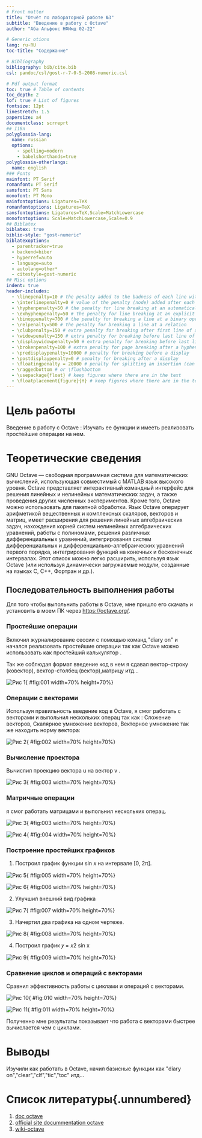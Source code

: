 ```yaml
---
# Front matter
title: "Отчёт по лабораторной работе №3"
subtitle: "Введение в работу с Octave"
author: "Аба Альфонс НФИмд 02-22"

# Generic otions
lang: ru-RU
toc-title: "Содержание"

# Bibliography
bibliography: bib/cite.bib
csl: pandoc/csl/gost-r-7-0-5-2008-numeric.csl

# Pdf output format
toc: true # Table of contents
toc_depth: 2
lof: true # List of figures
fontsize: 12pt
linestretch: 1.5
papersize: a4
documentclass: scrreprt
## I18n
polyglossia-lang:
  name: russian
  options:
	- spelling=modern
	- babelshorthands=true
polyglossia-otherlangs:
  name: english
### Fonts
mainfont: PT Serif
romanfont: PT Serif
sansfont: PT Sans
monofont: PT Mono
mainfontoptions: Ligatures=TeX
romanfontoptions: Ligatures=TeX
sansfontoptions: Ligatures=TeX,Scale=MatchLowercase
monofontoptions: Scale=MatchLowercase,Scale=0.9
## Biblatex
biblatex: true
biblio-style: "gost-numeric"
biblatexoptions:
  - parentracker=true
  - backend=biber
  - hyperref=auto
  - language=auto
  - autolang=other*
  - citestyle=gost-numeric
## Misc options
indent: true
header-includes:
  - \linepenalty=10 # the penalty added to the badness of each line within a paragraph (no associated penalty node) Increasing the value makes tex try to have fewer lines in the paragraph.
  - \interlinepenalty=0 # value of the penalty (node) added after each line of a paragraph.
  - \hyphenpenalty=50 # the penalty for line breaking at an automatically inserted hyphen
  - \exhyphenpenalty=50 # the penalty for line breaking at an explicit hyphen
  - \binoppenalty=700 # the penalty for breaking a line at a binary operator
  - \relpenalty=500 # the penalty for breaking a line at a relation
  - \clubpenalty=150 # extra penalty for breaking after first line of a paragraph
  - \widowpenalty=150 # extra penalty for breaking before last line of a paragraph
  - \displaywidowpenalty=50 # extra penalty for breaking before last line before a display math
  - \brokenpenalty=100 # extra penalty for page breaking after a hyphenated line
  - \predisplaypenalty=10000 # penalty for breaking before a display
  - \postdisplaypenalty=0 # penalty for breaking after a display
  - \floatingpenalty = 20000 # penalty for splitting an insertion (can only be split footnote in standard LaTeX)
  - \raggedbottom # or \flushbottom
  - \usepackage{float} # keep figures where there are in the text
  - \floatplacement{figure}{H} # keep figures where there are in the text
---
```


# Цель работы

Введение в работу с Octave : Изучать ee функции и имееть реализовать  простейшие операции на нем. 

# Теоретические сведения
GNU Octave — свободная программная система для математических вычислений, использующая совместимый с MATLAB язык высокого уровня.
Octave представляет интерактивный командный интерфейс для решения линейных и нелинейных математических задач, а также проведения других численных экспериментов. Кроме того, Octave можно использовать для пакетной обработки. Язык Octave оперирует арифметикой вещественных и комплексных скаляров, векторов и матриц, имеет расширения для решения линейных алгебраических задач, нахождения корней систем нелинейных алгебраических уравнений, работы с полиномами, решения различных дифференциальных уравнений, интегрирования систем дифференциальных и дифференциально-алгебраических уравнений первого порядка, интегрирования функций на конечных и бесконечных интервалах. Этот список можно легко расширить, используя язык Octave (или используя динамически загружаемые модули, созданные на языках C, C++, Фортран и др.).

## Последовательность выполнения работы

Для того чтобы выпольнить работы в Octave, мне пришло его скачать и установить в моем ПК через https://octave.org/.

### Простейшие операции

Включил  журналирование сессии с помощью команд  "diary on" и начался реализовать простейшие операции так как Octave можно использовать как простейший калькулятор .

Так же соблюдая формат введение код в нем я сдавал  вектор-строку (ковектор), вектор-столбец (вектор),матрицу итд...

![Рис 1](image/1.png){ #fig:001 width=70% height=70%}

### Операции с векторами

Используя правильность введение код в Octave, я смог работать с векторами и выпольнил нескольких операц так как : Сложение векторов, Скалярное умножение векторов, Векторное умножение так же находить норму вектора:

![Рис 2](image/2.png){ #fig:002 width=70% height=70%}

### Вычисление проектора

Вычислил проекцию вектора u на вектор v . 

![Рис 3](image/3.png){ #fig:003 width=70% height=70%}

### Матричные операции

я смог работать матрицами и выпольнил нескольких операц.

![Рис 3](image/3.png){ #fig:003 width=70% height=70%}

![Рис 4](image/4.png){ #fig:004 width=70% height=70%}

### Построение простейших графиков

1. Построил график функции sin 𝑥 на интервале [0, 2π].

![Рис 5](image/5.png){ #fig:005 width=70% height=70%}

![Рис 6](image/6.png){ #fig:006 width=70% height=70%}

2. Улучшил внешний вид графика

![Рис 7](image/7.png){ #fig:007 width=70% height=70%}

3. Начертил два графика на одном чертеже.

![Рис 8](image/8.png){ #fig:008 width=70% height=70%}

4. Построил график 𝑦 = 𝑥2 sin x

![Рис 9](image/9.png){ #fig:009 width=70% height=70%}

### Сравнение циклов и операций с векторами 

Сравнил эффективность работы с циклами и операций с векторами.

![Рис 10](image/10.png){ #fig:010 width=70% height=70%}

![Рис 11](image/11.png){ #fig:011 width=70% height=70%}

Полученно мне результаты показывает что работа с векторами быстрее вычислается чем с циклами.
# Выводы

Изучили как работать в Octave, начил базисные функции как "diary on","clear","clf","tic","toc" итд... 

# Список литературы{.unnumbered}

1. [doc octave](https://esystem.rudn.ru/pluginfile.php/1712591/mod_resource/content/3/003-octave-intro.pdf)
2. [official site docummentation octave](https://octave.org/)
3. [wiki-octave](https://ru.wikipedia.org/wiki/GNU_Octave)